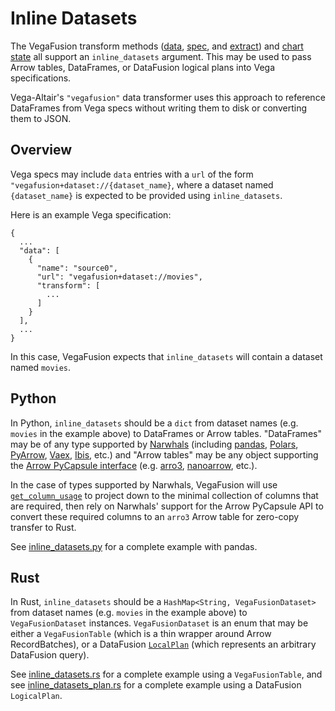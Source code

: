 # Inline Datasets
The VegaFusion transform methods ([data](./transform_data.md), [spec](./transform_spec.md), and [extract](./transform_extract.md)) and [chart state](./chart_state.md) all support an `inline_datasets` argument. This may be used to pass Arrow tables, DataFrames, or DataFusion logical plans into Vega specifications.

Vega-Altair's `"vegafusion"` data transformer uses this approach to reference DataFrames from Vega specs without writing them to disk or converting them to JSON.

## Overview
Vega specs may include `data` entries with a `url` of the form `"vegafusion+dataset://{dataset_name}`, where a dataset named `{dataset_name}` is expected to be provided using `inline_datasets`.

Here is an example Vega specification:

```
{
  ...
  "data": [
    {
      "name": "source0",
      "url": "vegafusion+dataset://movies",
      "transform": [
        ...
      ]
    }
  ],
  ...
}
```

In this case, VegaFusion expects that `inline_datasets` will contain a dataset named `movies`.

## Python
In Python, `inline_datasets` should be a `dict` from dataset names (e.g. `movies` in the example above) to DataFrames or Arrow tables. "DataFrames" may be of any type supported by [Narwhals](https://narwhals-dev.github.io/narwhals/) (including [pandas](https://pandas.pydata.org/), [Polars](https://pola.rs/), [PyArrow](https://arrow.apache.org/docs/python/index.html), [Vaex](https://vaex.io/), [Ibis](https://ibis-project.org/), etc.) and "Arrow tables" may be any object supporting the [Arrow PyCapsule interface](https://arrow.apache.org/docs/format/CDataInterface/PyCapsuleInterface.html) (e.g. [arro3](https://github.com/kylebarron/arro3), [nanoarrow](https://arrow.apache.org/nanoarrow/latest/getting-started/python.html), etc.).

In the case of types supported by Narwhals, VegaFusion will use [`get_column_usage`](./column_usage.md) to project down to the minimal collection of columns that are required, then rely on Narwhals' support for the Arrow PyCapsule API to convert these required columns to an `arro3` Arrow table for zero-copy transfer to Rust.

See [inline_datasets.py](https://github.com/vega/vegafusion/tree/main/examples/python-examples/inline_datasets.py) for a complete example with pandas.

## Rust
In Rust, `inline_datasets` should be a `HashMap<String, VegaFusionDataset>` from dataset names (e.g. `movies` in the example above) to `VegaFusionDataset` instances. `VegaFusionDataset` is an enum that may be either a `VegaFusionTable` (which is a thin wrapper around Arrow RecordBatches), or a DataFusion [`LocalPlan`](https://docs.rs/datafusion/latest/datafusion/logical_expr/enum.LogicalPlan.html) (which represents an arbitrary DataFusion query).

See [inline_datasets.rs](https://github.com/vega/vegafusion/tree/main/examples/rust-examples/examples/inline_datasets.rs) for a complete example using a `VegaFusionTable`, and see [inline_datasets_plan.rs](https://github.com/vega/vegafusion/tree/main/examples/rust-examples/examples/inline_datasets_plan.rs) for a complete example using a DataFusion ``LogicalPlan``.
